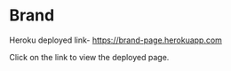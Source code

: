 # Brand

Heroku deployed link-
https://brand-page.herokuapp.com

Click on the link to view the deployed page.
